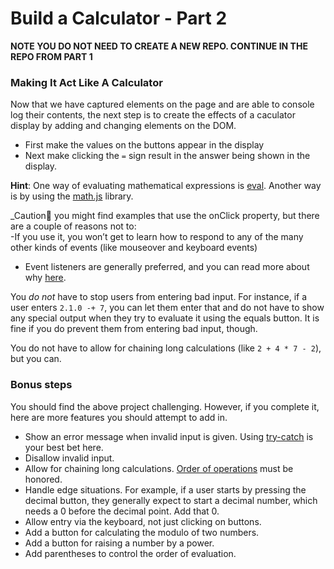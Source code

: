 # Build a Calculator - Part 2

**NOTE YOU DO NOT NEED TO CREATE A NEW REPO. CONTINUE IN THE REPO FROM PART 1**


### Making It Act Like A Calculator

Now that we have captured elements on the page and are able to console log their contents, the next step is to create the effects of a caculator display 
by adding and changing elements on the DOM.
- First make the values on the buttons appear in the display
- Next make clicking the `=` sign result in the answer being shown in the display.

**Hint**: One way of evaluating mathematical expressions is [eval](https://developer.mozilla.org/en-US/docs/Web/JavaScript/Reference/Global_Objects/eval). Another way is by using the [math.js](http://mathjs.org/) library.

_Caution🚨 you might find examples that use the onClick property, but there are a couple of reasons not to:  
-If you use it, you won’t get to learn how to respond to any of the many other kinds of events (like mouseover and keyboard events)
- Event listeners are generally preferred, and you can read more about why [here](https://stackoverflow.com/questions/6348494/addeventlistener-vs-onclick).

You _do not_ have to stop users from entering bad input. For instance, if a user enters `2.1.0 -+ 7`, you can let them enter that and do not have to show any special output when they try to evaluate it using the equals button. It is fine if you do prevent them from entering bad input, though.

You do not have to allow for chaining long calculations (like `2 + 4 * 7 - 2`), but you can.

### Bonus steps

You should find the above project challenging. However, if you complete it, here are more features you should attempt to add in.

* Show an error message when invalid input is given. Using [try-catch](https://developer.mozilla.org/en-US/docs/Web/JavaScript/Reference/Statements/try...catch) is your best bet here.
* Disallow invalid input.
* Allow for chaining long calculations. [Order of operations](https://en.wikipedia.org/wiki/Order_of_operations) must be honored.
* Handle edge situations. For example, if a user starts by pressing the decimal button, they generally expect to start a decimal number, which needs a 0 before the decimal point. Add that 0.
* Allow entry via the keyboard, not just clicking on buttons.
* Add a button for calculating the modulo of two numbers.
* Add a button for raising a number by a power.
* Add parentheses to control the order of evaluation.
